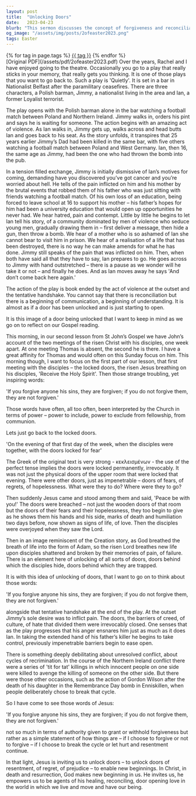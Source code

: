 ```yaml
---
layout: post
title:  "Unlocking Doors"
date:   2023-04-23
blurb: "This sermon discusses the concept of forgiveness and reconciliation, using the play 'Quietly' as a metaphor. The sermon emphasizes the debilitating nature of unresolved conflict and the power of forgiveness in unlocking doors of resentment, regret, and prejudice. It highlights Jesus's words about forgiveness, interpreting them not as an authority to grant or withhold forgiveness, but as an invitation to break cycles of hurt and resentment."
og_image: "/assets/img/posts/2ofeaster2023.png"
tags: Easter
---    
```

<div class="tag-pills">
    {% for tag in page.tags %}
    <a href="{{ site.baseurl }}/tag/{{ tag | slugify }}" class="tag-pill">{{ tag }}</a>
    {% endfor %}
</div>
[Original PDF](/assets/pdf/2ofeaster2023.pdf)
Over the years, Rachel and I have enjoyed going to the theatre. Occasionally you go to a play that really sticks in your memory, that really gets you thinking. It is one of those plays that you want to go back to. Such a play is 'Quietly'. It is set in a bar in Nationalist Belfast after the paramilitary ceasefires. There are three characters, a Polish barman, Jimmy, a nationalist living in the area and Ian, a former Loyalist terrorist.

The play opens with the Polish barman alone in the bar watching a football match between Poland and Northern Ireland. Jimmy walks in, orders his pint and says he is waiting for someone. The action begins with an amazing act of violence. As Ian walks in, Jimmy gets up, walks across and head butts Ian and goes back to his seat. As the story unfolds, it transpires that 25 years earlier Jimmy’s Dad had been killed in the same bar, with five others watching a football match between Poland and West Germany. Ian, then 16, the same age as Jimmy, had been the one who had thrown the bomb into the pub.

In a tension filled exchange, Jimmy is initially dismissive of Ian’s motives for coming, demanding have you discovered you’ve got cancer and you’re worried about hell. He tells of the pain inflicted on him and his mother by the brutal events that robbed them of his father who was just sitting with friends watching a football match. Of his own loss of an education, being forced to leave school at 16 to support his mother – his father’s hopes for him had been a university education that would open up opportunities he never had. We hear hatred, pain and contempt. Little by little he begins to let Ian tell his story, of a community dominated by men of violence who seduce young men, gradually drawing them in – first deliver a message, then hide a gun, then throw a bomb. We hear of a mother who is so ashamed of Ian she cannot bear to visit him in prison. We hear of a realisation of a life that has been destroyed, there is no way he can make amends for what he has done. Jimmy still speaks of the pain that was inflicted on him. Then, when both have said all that they have to say, Ian prepares to go. He goes across to Jimmy with hand outstretched – there is a pause as we wonder will he take it or not – and finally he does. And as Ian moves away he says 'And don’t come back here again.'

The action of the play is book ended by the act of violence at the outset and the tentative handshake. You cannot say that there is reconciliation but there is a beginning of communication, a beginning of understanding. It is almost as if a door has been unlocked and is just starting to open.

It is this image of a door being unlocked that I want to keep in mind as we go on to reflect on our Gospel reading.

This morning, in our second lesson from St John’s Gospel we have John’s account of the two meetings of the risen Christ with his disciples, one week apart. At one meeting Thomas is absent, the second he is there. I have a great affinity for Thomas and would often on this Sunday focus on him. This morning though, I want to focus on the first part of our lesson, that first meeting with the disciples – the locked doors, the risen Jesus breathing on his disciples, 'Receive the Holy Spirit'. Then those strange troubling, yet inspiring words:

'If you forgive anyone his sins, they are forgiven; if you do not forgive them, they are not forgiven.'

Those words have often, all too often, been interpreted by the Church in terms of power – power to include, power to exclude from fellowship, from communion.

Lets just go back to the locked doors.

'On the evening of that first day of the week, when the disciples were together, with the doors locked for fear'

The Greek of the original text is very strong - κεκλεισμένων - the use of the perfect tense implies the doors were locked permanently, irrevocably. It was not just the physical doors of the upper room that were locked that evening. There were other doors, just as impenetrable – doors of fears, of regrets, of hopelessness. What were they to do? Where were they to go?

Then suddenly Jesus came and stood among them and said, 'Peace be with you!' The doors were breached – not just the wooden doors of that room but the doors of their fears and their hopelessness, they too begin to give as he shows them his hands and his side, marks of death and humiliation two days before, now shown as signs of life, of love. Then the disciples were overjoyed when they saw the Lord.

Then in an image reminiscent of the Creation story, as God breathed the breath of life into the form of Adam, so the risen Lord breathes new life upon disciples shattered and broken by their memories of pain, of failure. There is an element here of unlocking of all sorts of doors, doors behind which the disciples hide, doors behind which they are trapped.

It is with this idea of unlocking of doors, that I want to go on to think about those words:

'If you forgive anyone his sins, they are forgiven; if you do not forgive them, they are not forgiven.'

alongside that tentative handshake at the end of the play. At the outset Jimmy’s sole desire was to inflict pain. The doors, the barriers of creed, of culture, of hate that divided them were irrevocably closed. One senses that as the play progresses that his anger ensnares him just as much as it does Ian. In taking the extended hand of his father’s killer he begins to take control, previously impenetrable barriers begin to ease open.

There is something deeply debilitating about unresolved conflict, about cycles of recrimination. In the course of the Northern Ireland conflict there were a series of 'tit for tat' killings in which innocent people on one side were killed to avenge the killing of someone on the other side. But there were those other occasions, such as the action of Gordon Wilson after the death of his daughter in the Remembrance Day bomb in Enniskillen, when people deliberately chose to break that cycle.

So I have come to see those words of Jesus:

'If you forgive anyone his sins, they are forgiven; if you do not forgive them, they are not forgiven.'

not so much in terms of authority given to grant or withhold forgiveness but rather as a simple statement of how things are – if I choose to forgive or not to forgive – if I choose to break the cycle or let hurt and resentment continue.

In that light, Jesus is inviting us to unlock doors – to unlock doors of resentment, of regret, of prejudice – to enable new beginnings. In Christ, in death and resurrection, God makes new beginning in us. He invites us, he empowers us to be agents of his healing, reconciling, door opening love in the world in which we live and move and have our being.
